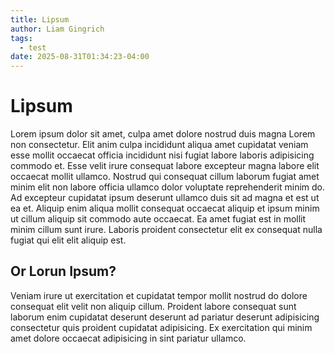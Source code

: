 ```yaml
---
title: Lipsum
author: Liam Gingrich
tags:
  - test
date: 2025-08-31T01:34:23-04:00
---
```


# Lipsum

Lorem ipsum dolor sit amet, culpa amet dolore nostrud duis magna Lorem non consectetur. Elit anim culpa incididunt aliqua amet cupidatat veniam esse mollit occaecat officia incididunt nisi fugiat labore laboris adipisicing commodo et. Esse velit irure consequat labore excepteur magna labore elit occaecat mollit ullamco. Nostrud qui consequat cillum laborum fugiat amet minim elit non labore officia ullamco dolor voluptate reprehenderit minim do. Ad excepteur cupidatat ipsum deserunt ullamco duis sit ad magna et est ut ea et. Aliquip enim aliqua mollit consequat occaecat aliquip et ipsum minim ut cillum aliquip sit commodo aute occaecat. Ea amet fugiat est in mollit minim cillum sunt irure. Laboris proident consectetur elit ex consequat nulla fugiat qui elit elit aliquip est.

## Or Lorun Ipsum?

Veniam irure ut exercitation et cupidatat tempor mollit nostrud do dolore consequat elit velit non aliquip cillum. Proident labore consequat sunt laborum enim cupidatat deserunt deserunt ad pariatur deserunt adipisicing consectetur quis proident cupidatat adipisicing. Ex exercitation qui minim amet dolore occaecat adipisicing in sint pariatur ullamco.
